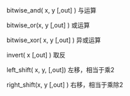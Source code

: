 bitwise\_and\( x, y  \[,out\] \)  与运算 

bitwise\_or\(x,  y  \[,out\] \)     或运算

bitwise\_xor\( x,  y  \[,out\] \)  异或运算

invert\( x  \[,out\] \)   取反

left\_shift\( x, y, \[,out\]\)     左移，相当于乘2

right\_shift\(x,  y  \[,out\] \)  右移，相当于乘除2

